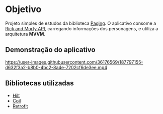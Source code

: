 # Objetivo
Projeto simples de estudos da biblioteca [Paging](https://developer.android.com/topic/libraries/architecture/paging/v3-overview). O aplicativo consome a [Rick and Morty API](https://rickandmortyapi.com/documentation), carregando informações dos personagens, e utiliza a arquitetura **MVVM**.

## Demonstração do aplicativo
https://user-images.githubusercontent.com/36176569/187797155-d632f3a2-b8b0-4bc2-8a4e-7202cf6de3ee.mp4

## Bibliotecas utilizadas
- [Hilt](https://developer.android.com/training/dependency-injection/hilt-android)
- [Coil](https://github.com/coil-kt/coil)
- [Retrofit](https://github.com/square/retrofit)
